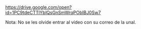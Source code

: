 https://drive.google.com/open?id=1PC9tdeCTTlYblQsGnSmWrqPObIBJ0Sw7

Nota: No se les olvide entrar al vídeo con su correo de la unal.